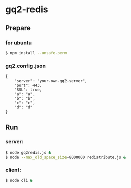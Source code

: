 # gq2-redis

## Prepare

### for ubuntu

```bash
$ npm install --unsafe-perm
```
### gq2.config.json

```
{
	"server": "your-own-gq2-server",
	"port": 443,
	"SSL": true,
	"a": "a",
	"b": "b",
	"c": "c",
	"d": "d"
}
```

## Run

### server:

```bash
$ node gq2redis.js &
$ node --max_old_space_size=8000000 redistribute.js &
```

### client:

```bash
$ node cli &
```

